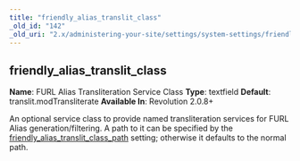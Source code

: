 ```yaml
---
title: "friendly_alias_translit_class"
_old_id: "142"
_old_uri: "2.x/administering-your-site/settings/system-settings/friendly_alias_translit_class"
---
```


## friendly\_alias\_translit\_class

**Name**: FURL Alias Transliteration Service Class 
**Type**: textfield 
**Default**: translit.modTransliterate 
**Available In**: Revolution 2.0.8+

An optional service class to provide named transliteration services for FURL Alias generation/filtering. A path to it can be specified by the [friendly\_alias\_translit\_class\_path](administering-your-site/settings/system-settings/friendly_alias_translit_class_path "friendly_alias_translit_class_path") setting; otherwise it defaults to the normal path.